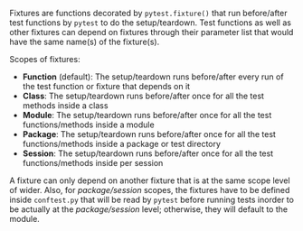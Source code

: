 Fixtures are functions decorated by `pytest.fixture()` that run before/after test functions by `pytest` to do
the setup/teardown. Test functions as well as other fixtures can depend on
fixtures through their parameter list that would have the same name(s) of the
fixture(s). 

Scopes of fixtures:

- **Function** (default): The setup/teardown runs before/after every run of the
  test function or fixture that depends on it
- **Class**: The setup/teardown runs before/after once for all the test methods
  inside a class
- **Module**: The setup/teardown runs before/after once for all the test functions/methods
  inside a module
- **Package**: The setup/teardown runs before/after once for all the test
  functions/methods inside a package or test directory
- **Session**: The setup/teardown runs before/after once for all the test
  functions/methods inside per session

A fixture can only depend on another fixture that is at the same
scope level of wider. Also, for *package/session* scopes, the fixtures have to
be defined inside `conftest.py` that will be read by `pytest` before running
tests inorder to be actually at the *package/session* level; otherwise, they
will default to the module.
